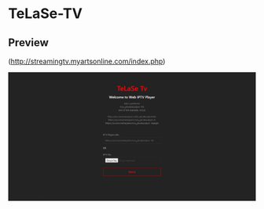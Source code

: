 # TeLaSe-TV

## Preview

(http://streamingtv.myartsonline.com/index.php)

![Demo](https://raw.githubusercontent.com/telase/TeLaSe-TV/main/view.jpg)
